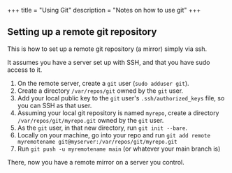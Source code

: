 +++
title = "Using Git"
description = "Notes on how to use git"
+++

## Setting up a remote git repository

This is how to set up a remote git repository (a mirror) simply via ssh.

It assumes you have a server set up with SSH, and that you have sudo access to it.

1. On the remote server, create a `git` user (`sudo adduser git`).
2. Create a directory `/var/repos/git` owned by the `git` user.
3. Add your local public key to the `git` user's `.ssh/authorized_keys` file, so you can SSH as that user.
4. Assuming your local git repository is named `myrepo`, create a directory `/var/repos/git/myrepo.git` owned by the `git` user.
5. As the `git` user, in that new directory, run `git init --bare`.
6. Locally on your machine, go into your repo and run `git add remote myremotename git@myserver:/var/repos/git/myrepo.git`
7. Run `git push -u myremotename main` (or whatever your main branch is)

There, now you have a remote mirror on a server you control.
